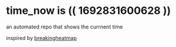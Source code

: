 # time_now is (( 1692831600628 ))

an automated repo that shows the currnent time

inspired by [breakingheatmap](https://github.com/breakingheatmap/breakingheatmap)